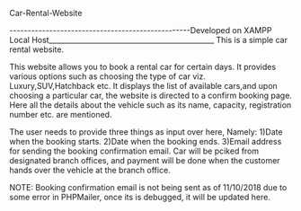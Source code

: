 Car-Rental-Website

--------------------------------------------------Developed on XAMPP Local Host______________________________________________
This is a simple car rental website.


This website allows you to book a rental car for certain days. It provides various options such as choosing the type of car viz. Luxury,SUV,Hatchback etc. It displays the list of available cars,and upon choosing a particular car, the website is directed to a confirm booking page. Here all the details about the vehicle such as its name, capacity, registration number etc. are mentioned.


The user needs to provide three things as input over here, Namely: 1)Date when the booking starts. 2)Date when the booking ends. 3)Email address for sending the booking confirmation email.
Car will be pciked from designated branch offices, and payment will be done when the customer hands over the vehicle at the branch office.



NOTE: Booking confirmation email is not being sent as of 11/10/2018 due to some error in PHPMailer, once its is debugged, it will be updated here.
